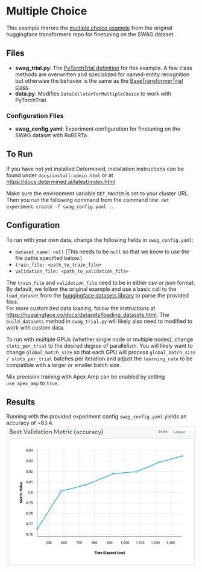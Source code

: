 # Multiple Choice
This example mirrors the [multiple choice example](https://github.com/huggingface/transformers/tree/master/examples/multiple-choice) from the original huggingface transformers repo for finetuning on the SWAG dataset.

## Files
* **swag_trial.py**: The [PyTorchTrial definition](https://docs.determined.ai/latest/reference/api/pytorch.html#pytorch-trial) for this example. A few class methods are overwritten and specialized for named-entity recognition but otherwise the behavior is the same as the [BaseTransformerTrial class](../model_hub/transformers/_trial.py).
* **data.py**: Modifies ``DataCollatorForMultipleChoice`` to work with PyTorchTrial.

### Configuration FIles
* **swag_config.yaml**: Experiment configuration for finetuning on the SWAG dataset with RoBERTa.  

## To Run
If you have not yet installed Determined, installation instructions can be found
under `docs/install-admin.html` or at https://docs.determined.ai/latest/index.html

Make sure the environment variable `DET_MASTER` is set to your cluster URL.
Then you run the following command from the command line: `det experiment create -f swag_config.yaml .`. 

## Configuration
To run with your own data, change the following fields in `swag_config.yaml`:
* `dataset_name: null` (This needs to be `null` so that we know to use the file paths specified below.)
* `train_file: <path_to_train_file>`
* `validation_file: <path_to_validation_file>`

The `train_file` and `validation_file` need to be in either csv or json format.  By default, we follow the original example and
use a basic call to the `load_dataset` from the [huggingface datasets library](https://huggingface.co/docs/datasets) to parse the provided files.  
For more customized data loading, follow the instructions at https://huggingface.co/docs/datasets/loading_datasets.html.
The `build_datasets` method in `swag_trial.py` will likely also need to modified to work with custom data.

To run with multiple GPUs (whether single node or multiple nodes), change `slots_per_trial` to the desired
degree of parallelism.  You will likely want to change `global_batch_size` so that each GPU will
process `global_batch_size / slots_per_trial` batches per iteration and adjust the `learning_rate`
to be compatible with a larger or smaller batch size.  

Mix precision training with Apex Amp can be enabled by setting `use_apex_amp` to `true`.  

## Results
Running with the provided experiment config `swag_config.yaml` yields an accuracy of ~83.4.
![SWAG results](./figures/swag.png)
